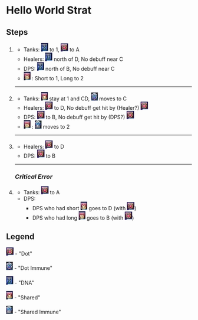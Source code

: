 # Hello World Strat
## Steps
1. 
    - Tanks: ![dna] to 1, ![dot] to A
    - Healers: ![dna] north of D, No debuff near C
    - DPS: ![dna] north of B, No debuff near C
    - ![shared] : Short to 1, Long to 2
    ---
2.  
    - Tanks: ![shared] stay at 1 and CD, ![dotimmune] moves to C
    - Healers: ![dot] to D, No debuff get hit by (Healer?) ![dot]
    - DPS: ![dot] to B, No debuff get hit by (DPS?) ![dot]
    - ![shared] : ![sharedimmune] moves to 2
    ---
3. 
    - Healers: ![dot] to D
    - DPS: ![dot] to B
    ---
    ### _Critical Error_
4.
    - Tanks: ![dot] to A
    - DPS: 
        * DPS who had short ![shared] goes to D (with ![dot])
        * DPS who had long ![shared] goes to B (with ![dot])

## Legend
![dot] - "Dot"

![dotimmune] - "Dot Immune"

![dna] - "DNA"

![shared] - "Shared"

![sharedimmune] - "Shared Immune"


[dot]:./Images/Dot.png
[dotimmune]:./Images/DotImmune.png
[dna]:./Images/Latent.png
[shared]:./Images/Shared.png
[sharedimmune]:./Images/SharedImmune.png